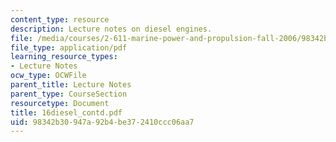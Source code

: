 ```yaml
---
content_type: resource
description: Lecture notes on diesel engines.
file: /media/courses/2-611-marine-power-and-propulsion-fall-2006/98342b30947a92b4be372410ccc06aa7_16diesel_contd.pdf
file_type: application/pdf
learning_resource_types:
- Lecture Notes
ocw_type: OCWFile
parent_title: Lecture Notes
parent_type: CourseSection
resourcetype: Document
title: 16diesel_contd.pdf
uid: 98342b30-947a-92b4-be37-2410ccc06aa7
---
```

